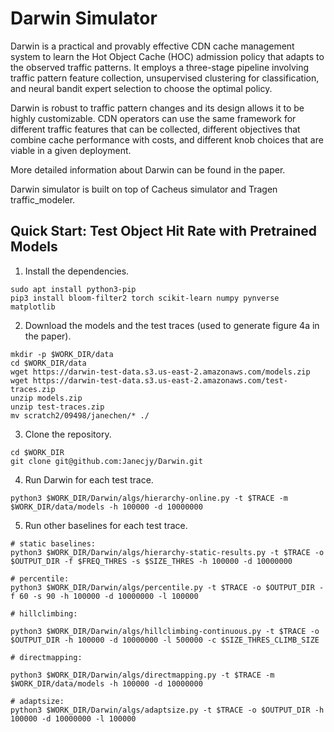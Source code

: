 # Darwin Simulator

Darwin is a practical and provably effective CDN cache management system to learn the Hot Object Cache (HOC) admission policy that adapts to the observed traffic patterns. It employs a three-stage pipeline involving traffic pattern feature collection, unsupervised clustering for classification, and neural bandit expert
selection to choose the optimal policy.

Darwin is robust to traffic pattern changes and its design allows it to be highly customizable.
CDN operators can use the same framework for different traffic
features that can be collected, different objectives that combine
cache performance with costs, and different knob choices that are
viable in a given deployment.

More detailed information about Darwin can be found in the paper.

Darwin simulator is built on top of Cacheus simulator and Tragen traffic_modeler.

## Quick Start: Test Object Hit Rate with Pretrained Models

1. Install the dependencies.

```
sudo apt install python3-pip
pip3 install bloom-filter2 torch scikit-learn numpy pynverse matplotlib 
```

2. Download the models and the test traces (used to generate figure 4a in the paper).

```
mkdir -p $WORK_DIR/data
cd $WORK_DIR/data
wget https://darwin-test-data.s3.us-east-2.amazonaws.com/models.zip
wget https://darwin-test-data.s3.us-east-2.amazonaws.com/test-traces.zip
unzip models.zip
unzip test-traces.zip
mv scratch2/09498/janechen/* ./
```

3. Clone the repository.

```
cd $WORK_DIR
git clone git@github.com:Janecjy/Darwin.git
```

4. Run Darwin for each test trace.
```
python3 $WORK_DIR/Darwin/algs/hierarchy-online.py -t $TRACE -m $WORK_DIR/data/models -h 100000 -d 10000000
```

5. Run other baselines for each test trace.

```
# static baselines:
python3 $WORK_DIR/Darwin/algs/hierarchy-static-results.py -t $TRACE -o $OUTPUT_DIR -f $FREQ_THRES -s $SIZE_THRES -h 100000 -d 10000000

# percentile:
python3 $WORK_DIR/Darwin/algs/percentile.py -t $TRACE -o $OUTPUT_DIR -f 60 -s 90 -h 100000 -d 10000000 -l 100000

# hillclimbing:

python3 $WORK_DIR/Darwin/algs/hillclimbing-continuous.py -t $TRACE -o $OUTPUT_DIR -h 100000 -d 10000000 -l 500000 -c $SIZE_THRES_CLIMB_SIZE

# directmapping:

python3 $WORK_DIR/Darwin/algs/directmapping.py -t $TRACE -m $WORK_DIR/data/models -h 100000 -d 10000000

# adaptsize:
python3 $WORK_DIR/Darwin/algs/adaptsize.py -t $TRACE -o $OUTPUT_DIR -h 100000 -d 10000000 -l 100000
```